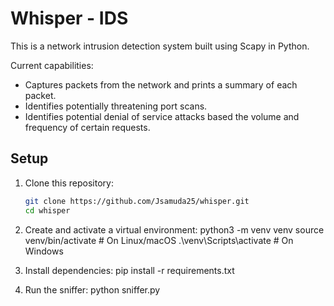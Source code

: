 # Whisper - IDS

This is a network intrusion detection system built using Scapy in Python.

Current capabilities:
- Captures packets from the network and prints a summary of each packet.
- Identifies potentially threatening port scans.
- Identifies potential denial of service attacks based the volume and frequency of certain requests.

## Setup

1. Clone this repository:
   ```bash
   git clone https://github.com/Jsamuda25/whisper.git
   cd whisper

2. Create and activate a virtual environment:
    python3 -m venv venv
    source venv/bin/activate   # On Linux/macOS
    .\venv\Scripts\activate    # On Windows

3. Install dependencies:
    pip install -r requirements.txt

4. Run the sniffer:
    python sniffer.py


